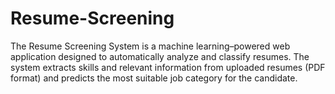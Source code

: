 # Resume-Screening
The Resume Screening System is a machine learning–powered web application designed to automatically analyze and classify resumes. The system extracts skills and relevant information from uploaded resumes (PDF format) and predicts the most suitable job category for the candidate.
